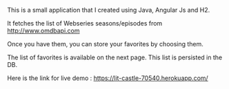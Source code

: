 
This is a small application that I created using Java, Angular Js and H2.

It fetches the list of Webseries seasons/episodes from http://www.omdbapi.com 

Once you have them, you can store your favorites by choosing them.

The list of favorites is available on the next page. This list is persisted in the DB.


Here is the link for live demo : https://lit-castle-70540.herokuapp.com/

